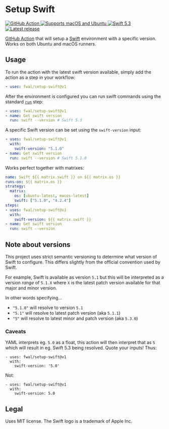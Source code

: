 # Setup Swift
<p>
  <a href="https://github.com/features/actions">
    <img src="https://img.shields.io/badge/GitHub-Action-blue?logo=github" alt="GitHub Action" />
  </a>
  <a href="https://help.github.com/en/actions/automating-your-workflow-with-github-actions/virtual-environments-for-github-hosted-runners#supported-runners-and-hardware-resources">
    <img src="https://img.shields.io/badge/platform-macOS%20%7C%20Ubuntu-lightgray" alt="Supports macOS and Ubuntu" />
  </a>
  <a href="https://swift.org">
    <img src="https://img.shields.io/badge/Swift-5.3-F05138?logo=swift&logoColor=white" alt="Swift 5.3" />
  </a>
  <a href="https://github.com/fwal/setup-swift/releases/latest">
    <img src="https://img.shields.io/github/v/release/fwal/setup-swift?sort=semver" alt="Latest release" />
  </a>
</p>

[GitHub Action](https://github.com/features/actions) that will setup a [Swift](https://swift.org) environment with a specific version. Works on both Ubuntu and macOS runners.

## Usage

To run the action with the latest swift version available, simply add the action as a step in your workflow:

```yaml
- uses: fwal/setup-swift@v1
```

After the environment is configured you can run swift commands using the standard [`run`](https://help.github.com/en/actions/automating-your-workflow-with-github-actions/workflow-syntax-for-github-actions#jobsjob_idstepsrun) step:
```yaml
- uses: fwal/setup-swift@v1
- name: Get swift version
  run: swift --version # Swift 5.3
```

A specific Swift version can be set using the `swift-version` input:

```yaml
- uses: fwal/setup-swift@v1
  with:
    swift-version: "5.1.0"
- name: Get swift version
  run: swift --version # Swift 5.1.0
```

Works perfect together with matrixes: 

```yaml
name: Swift ${{ matrix.swift }} on ${{ matrix.os }}
runs-on: ${{ matrix.os }}
strategy:
  matrix:
    os: [ubuntu-latest, macos-latest]
    swift: ["5.1.0", "4.2.4"]
steps:
- uses: fwal/setup-swift@v1
  with:
    swift-version: ${{ matrix.swift }}
- name: Get swift version
  run: swift --version
```

## Note about versions

This project uses strict semantic versioning to determine what version of Swift to configure. This differs slightly from the official convention used by Swift.

For example, Swift is available as version `5.1` but this will be interpreted as a version _range_ of `5.1.X` where `X` is the latest patch version available for that major and minor version.


In other words specifying...
- `"5.1.0"` will resolve to version `5.1`
- `"5.1"` will resolve to latest patch version (aka `5.1.1`)
- `"5"` will resolve to latest minor and patch version (aka `5.3.0`)

### Caveats

YAML interprets eg. `5.0` as a float, this action will then interpret that as `5` which will result in eg. Swift 5.3 being resolved. Quote your inputs! Thus:

```
- uses: fwal/setup-swift@v1
  with:
    swift-version: '5.0'
```

Not:

```
- uses: fwal/setup-swift@v1
  with:
    swift-version: 5.0
```

## Legal
Uses MIT license. 
The Swift logo is a trademark of Apple Inc.
